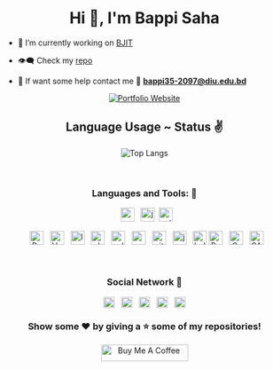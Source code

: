 <h1 align="center">Hi 👋, I'm Bappi Saha</h1>
<!-- <h3 align="center">A passionate software engineer.</h3> -->

- 🔭 I’m currently working on [BJIT](https://bjitgroup.com/)

- 👁️‍🗨️ Check my [repo](https://github.com/bappi2097?tab=repositories) <br/>
- 🤝 If want some help contact me 📧 **bappi35-2097@diu.edu.bd**
<div align="center">
<!-- <img src="https://komarev.com/ghpvc/?username=bappi2097" alt="bappi2097" /> -->
<a href="https://bappi2097.github.io" align="center">
<img src="https://img.shields.io/badge/Portfolio%20Website-29b6f6?style=flat-square&logo=google-chrome&logoColor=white" alt="Portfolio Website">
</a>

## Language Usage ~ Status ✌

![Top Langs](https://github-readme-stats.aemiej.vercel.app/api/top-langs/?username=bappi2097&layout=compact&theme=white&show_icons=true&hide_border=false&private=true)

<br/>

### Languages and Tools: 🚀

&nbsp;&nbsp;<img height="25" src="https://raw.githubusercontent.com/bappi2097/bappi2097/master/assets/cpp.png" alt="cpp" title="C++">
&nbsp;&nbsp;<img height="25" src="https://raw.githubusercontent.com/bappi2097/bappi2097/master/assets/javascript.png" alt="javascript" title="JavaScript">
&nbsp;<img height="25" src="https://raw.githubusercontent.com/bappi2097/bappi2097/master/assets/python.png" alt="python" title="Python Basic">
  
&nbsp;&nbsp;<img height="25" src="https://raw.githubusercontent.com/gilbarbara/logos/804dc257b59e144eaca5bc6ffd16949752c6f789/logos/react.svg" alt="React.js" title="React.js">
&nbsp;&nbsp;<img height="25" src="https://raw.githubusercontent.com/bappi2097/bappi2097/master/assets/vue.js.png" alt="Vue.js" title="Vue.js">
&nbsp;&nbsp;<img height="25" src="https://raw.githubusercontent.com/bappi2097/bappi2097/master/assets/laravel.svg" alt="laravel" title="Laravel Framework">
&nbsp;&nbsp;<img height="25" src="https://raw.githubusercontent.com/bappi2097/bappi2097/master/assets/php.png" alt="php" title="PHP">
&nbsp;&nbsp;<img height="25" src="https://raw.githubusercontent.com/bappi2097/bappi2097/master/assets/sql.png" alt="sql" title="SQL">
&nbsp;&nbsp;<img height="25" src="https://raw.githubusercontent.com/bappi2097/bappi2097/master/assets/mongodb.png" alt="mongodb" title="MongoDB">
&nbsp;&nbsp;<img height="25" src="https://raw.githubusercontent.com/bappi2097/bappi2097/master/assets/git.png" alt="git" title="Git">
&nbsp;&nbsp;<img height="25" src="https://raw.githubusercontent.com/bappi2097/bappi2097/master/assets/java.png" alt="java" title="JAVA OOP">
&nbsp;&nbsp;<img height="25" src="https://raw.githubusercontent.com/bappi2097/bappi2097/master/assets/bulma-s.png" alt="bulma" title="Bulma CSS Framework">
<img height="25" src="https://raw.githubusercontent.com/bappi2097/bappi2097/master/assets/Bootstrap.png" alt="Bootstrap" title="Bootstrap Front-End Framework">
&nbsp;&nbsp;<img height="25" src="https://raw.githubusercontent.com/bappi2097/bappi2097/master/assets/graphql.svg" alt="GraphQL" title="GraphQL">
&nbsp;&nbsp;<img height="25" src="https://raw.githubusercontent.com/bappi2097/bappi2097/master/assets/sass.svg" alt="SASS" title="SASS">

<br/>

<p align="center">

### Social Network 📱

&nbsp;&nbsp;<a href="https://dev.to/bappi2097" target="blank"><img align="center" src="https://cdn.jsdelivr.net/npm/simple-icons@3.0.1/icons/dev-dot-to.svg" alt="@bappi2097" title="@bappi2097" height="20" width="20" /></a>&nbsp;&nbsp;
<a href="https://stackoverflow.com/users/12789602/bappi-saha" target="blank"><img align="center" src="https://cdn.jsdelivr.net/npm/simple-icons@3.0.1/icons/stackoverflow.svg" title="Stack Overflow" alt="12789602" height="20" width="20" /></a>&nbsp;&nbsp;
<a href="https://web.facebook.com/bappi.saha.75033/" target="blank"><img align="center" src="https://cdn.jsdelivr.net/npm/simple-icons@3.0.1/icons/facebook.svg" title="Bappi Saha" alt="Bappi Saha" height="20" width="20" /></a>&nbsp;&nbsp;
<a href="https://twitter.com/BappiSaha35" target="blank"><img align="center" src="https://cdn.jsdelivr.net/npm/simple-icons@3.0.1/icons/twitter.svg" alt="BappiSaha35" title="BappiSaha35" height="20" width="20" /></a>&nbsp;&nbsp;
<a href="https://www.hackerrank.com/bappi35" target="blank"><img align="center" src="https://cdn.jsdelivr.net/npm/simple-icons@3.0.1/icons/hackerrank.svg" alt="bappi35" title="@bappi35" height="20" width="20" /></a>&nbsp;&nbsp;

</p>

### Show some ❤️ by giving a :star: some of my repositories!

<a href="https://www.buymeacoffee.com/bappi2097" target="_blank" style="height: 30px !important; width: 157px !important;" ><img src="https://cdn.buymeacoffee.com/buttons/v2/arial-orange.png" alt="Buy Me A Coffee" style="height: 30px !important; width: 157px !important;" height="30px" width="157px"></a>

</div>
